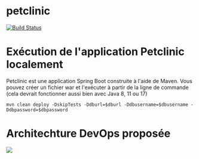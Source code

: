 # petclinic
[![Build Status](http://samirer.freeboxos.fr:8080/buildStatus/icon?job=Petclinic-DC)](http://samirer.freeboxos.fr:8080/job/Petclinic-DC/)


# Exécution de l'application Petclinic localement
Petclinic est une application Spring Boot construite à l'aide de Maven. Vous pouvez créer un fichier war et l'exécuter à partir de la ligne de commande (cela devrait fonctionner aussi bien avec Java 8, 11 ou 17)

```
mvn clean deploy -DskipTests -Ddburl=$dburl -Ddbusername=$dbusername -Ddbpassword=$dbpassword
```
 



# Architechture DevOps proposée


<a href=''><img src='https://github.com/samirerr/petclinic/blob/master/images/architecture.jpg?raw=true'></a>

